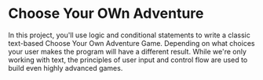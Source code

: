 # Choose Your OWn Adventure
In this project, you'll use logic and conditional statements to write a classic text-based Choose Your Own Adventure Game.
Depending on what choices your user makes the program will have a different result. While we're only working with text, the principles of user input and control flow are used to build even highly advanced games.
